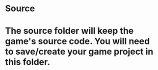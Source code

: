 # Source

# The source folder will keep the game's source code. You will need to save/create your game project in this folder.
